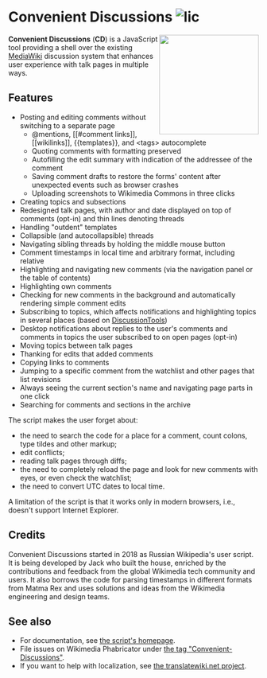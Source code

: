 # Convenient Discussions ![lic](https://img.shields.io/github/license/jwbth/convenient-discussions)
<img align="right" width="200" src="https://upload.wikimedia.org/wikipedia/commons/thumb/d/d0/Convenient_Discussions_logo_color_textless.svg/200px-Convenient_Discussions_logo_color_textless.svg.png" />

**Convenient Discussions** (**CD**) is a JavaScript tool providing a shell over the existing [MediaWiki](https://www.mediawiki.org/) discussion system that enhances user experience with talk pages in multiple ways.

## Features
* Posting and editing comments without switching to a separate page
  * @mentions, [[#comment links]], [[wikilinks]], {{templates}}, and \<tags> autocomplete
  * Quoting comments with formatting preserved
  * Autofilling the edit summary with indication of the addressee of the comment
  * Saving comment drafts to restore the forms' content after unexpected events such as browser crashes
  * Uploading screenshots to Wikimedia Commons in three clicks
* Creating topics and subsections
* Redesigned talk pages, with author and date displayed on top of comments (opt-in) and thin lines denoting threads
* Handling "outdent" templates
* Collapsible (and autocollapsible) threads
* Navigating sibling threads by holding the middle mouse button
* Comment timestamps in local time and arbitrary format, including relative
* Highlighting and navigating new comments (via the navigation panel or the table of contents)
* Highlighting own comments
* Checking for new comments in the background and automatically rendering simple comment edits
* Subscribing to topics, which affects notifications and highlighting topics in several places (based on [DiscussionTools](https://www.mediawiki.org/wiki/Help:DiscussionTools#Topic_subscriptions))
* Desktop notifications about replies to the user's comments and comments in topics the user subscribed to on open pages (opt-in)
* Moving topics between talk pages
* Thanking for edits that added comments
* Copying links to comments
* Jumping to a specific comment from the watchlist and other pages that list revisions
* Always seeing the current section's name and navigating page parts in one click
* Searching for comments and sections in the archive

The script makes the user forget about:
* the need to search the code for a place for a comment, count colons, type tildes and other markup;
* edit conflicts;
* reading talk pages through diffs;
* the need to completely reload the page and look for new comments with eyes, or even check the watchlist;
* the need to convert UTC dates to local time.

A limitation of the script is that it works only in modern browsers, i.e., doesn't support Internet Explorer.

## Credits
Convenient Discussions started in 2018 as Russian Wikipedia's user script. It is being developed by Jack who built the house, enriched by the contributions and feedback from the global Wikimedia tech community and users. It also borrows the code for parsing timestamps in different formats from Matma Rex and uses solutions and ideas from the Wikimedia engineering and design teams.

## See also
* For documentation, see [the script's homepage](https://commons.wikimedia.org/wiki/User:Jack_who_built_the_house/Convenient_Discussions).
* File issues on Wikimedia Phabricator under [the tag "Convenient-Discussions"](https://phabricator.wikimedia.org/tag/convenient-discussions/).
* If you want to help with localization, see [the translatewiki.net project](https://translatewiki.net/wiki/Translating:Convenient_Discussions).
